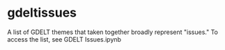 # gdeltissues
A list of GDELT themes that taken together broadly represent "issues." To access the list, see GDELT Issues.ipynb
